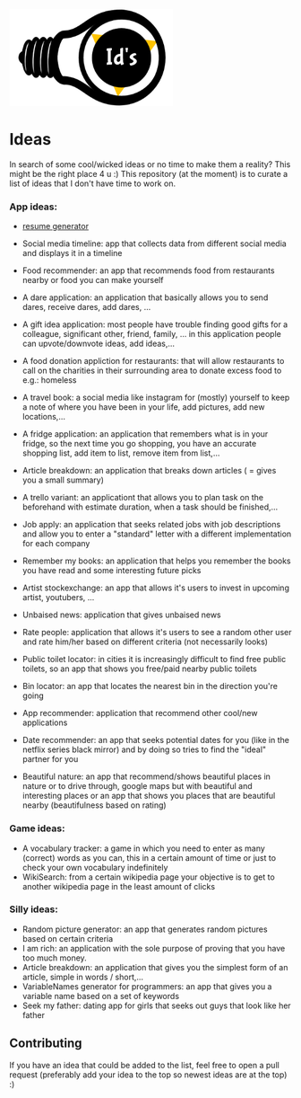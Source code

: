  ![ideas logo](./assets/images/logo.png)
# Ideas
In search of some cool/wicked ideas or no time to make them a reality? This might be the right place 4 u :)
This repository (at the moment) is to curate a list of ideas that I don't have time to work on.

### App ideas:
- [resume generator](./assets/md/resumeGenerator.md)

- Social media timeline: app that collects data from different social media and displays it in a timeline
- Food recommender: an app that recommends food from restaurants nearby or food you can make yourself
- A dare application: an application that basically allows you to send dares, receive dares, add dares, ...
- A gift idea application: most people have trouble finding good gifts for a colleague, significant other, friend, family, ...
    in this application people can upvote/downvote ideas, add ideas,...
- A food donation appliction for restaurants: that will allow restaurants to call on the charities in their surrounding area to donate excess food to e.g.: homeless
- A travel book: a social media like instagram for (mostly) yourself to keep a note of where you have been in your life, add pictures, add new locations,...
- A fridge application: an application that remembers what is in your fridge, so the next time you go shopping, you have an accurate shopping list, add item to list, remove item from list,...
- Article breakdown: an application that breaks down articles ( = gives you a small summary)
- A trello variant: an applicationt that allows you to plan task on the beforehand with estimate duration, when a task should be finished,...
- Job apply: an application that seeks related jobs with job descriptions and allow you to enter a "standard" letter with a different implementation for each company
- Remember my books: an application that helps you remember the books you have read and some interesting future picks
- Artist stockexchange: an app that allows it's users to invest in upcoming artist, youtubers, ...
- Unbaised news: application that gives unbaised news
- Rate people: application that allows it's users to see a random other user and rate him/her based on different criteria (not necessarily looks)
- Public toilet locator: in cities it is increasingly difficult to find free public toilets, so an app that shows you free/paid nearby public toilets
- Bin locator: an app that locates the nearest bin in the direction you're going
- App recommender: application that recommend other cool/new applications
- Date recommender: an app that seeks potential dates for you (like in the netflix series black mirror) and by doing so tries to find the "ideal" partner for you
- Beautiful nature: an app that recommend/shows beautiful places in nature or to drive through, google maps but with beautiful and interesting places or an app that shows you places that are beautiful nearby (beautifulness based on rating)

### Game ideas:
- A vocabulary tracker: a game in which you need to enter as many (correct) words as you can, this in a certain amount of time or just to check your own vocabulary indefinitely
- WikiSearch: from a certain wikipedia page your objective is to get to another wikipedia page in the least amount of clicks

### Silly ideas:
- Random picture generator: an app that generates random pictures based on certain criteria
- I am rich: an application with the sole purpose of proving that you have too much money.
- Article breakdown: an application that gives you the simplest form of an article, simple in words / short,...
- VariableNames generator for programmers: an app that gives you a variable name based on a set of keywords
- Seek my father: dating app for girls that seeks out guys that look like her father

## Contributing
If you have an idea that could be added to the list, feel free to open a pull request (preferably add your idea to the top so newest ideas are at the top) :)
